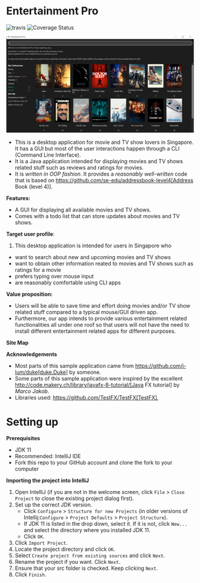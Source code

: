 # Entertainment Pro

![travis](https://travis-ci.com/AY1920S1-CS2113T-T09-4/main.svg?branch=master)
![Coverage Status](https://coveralls.io/repos/github/AY1920S1-CS2113T-T09-4/main/badge.svg?branch=master)

![Ui.png](docs/images/Ui.png)


* This is a desktop application for movie and TV show lovers in Singapore. It has a GUI but most of the user interactions happen through a CLI (Command Line Interface).
* It is a Java application intended for displaying movies and TV shows related stuff such as reviews and ratings for movies.
* It is *written in OOP fashion*. It provides a *reasonably well-written* code that is based on https://github.com/se-edu/addressbook-level4[Address Book (level 4)].

**Features:**
* A GUI for displaying all available movies and TV shows.
* Comes with a todo list that can store updates about movies and TV shows. 

**Target user profile**:
1. This desktop application is intended for users in Singapore who

* want to search about new and upcoming movies and TV shows
* want to obtain other information reated to movies and TV shows such as ratings for a movie 
* prefers typing over mouse input
* are reasonably comfortable using CLI apps

**Value proposition:**
* Users will be able to save time and effort doing movies and/or TV show related stuff compared to a typical mouse/GUI driven app.
* Furthermore, our app intends to provide various entertainment related functionalities all under one roof so that users will not have the need to install different entertainment related apps for different purposes.


**Site Map**

**Acknowledgements**
* Most parts of this sample application came from https://github.com/j-lum/duke[duke.Duke] by someone.
* Some parts of this sample application were inspired by the excellent http://code.makery.ch/library/javafx-8-tutorial/[Java FX tutorial] by
_Marco Jakob_.
* Libraries used: https://github.com/TestFX/TestFX[TestFX],

# Setting up

**Prerequisites**

* JDK 11
* Recommended: IntelliJ IDE
* Fork this repo to your GitHub account and clone the fork to your computer

**Importing the project into IntelliJ**

1. Open IntelliJ (if you are not in the welcome screen, click `File` > `Close Project` to close the existing project dialog first).
1. Set up the correct JDK version.
   * Click `Configure` > `Structure for new Projects` (in older versions of Intellij:`Configure` > `Project Defaults` > `Project Structure`).
   * If JDK 11 is listed in the drop down, select it. If it is not, click `New...` and select the directory where you installed JDK 11.
   * Click `OK`.
1. Click `Import Project`.
1. Locate the project directory and click `OK`.
1. Select `Create project from existing sources` and click `Next`.
1. Rename the project if you want. Click `Next`.
1. Ensure that your src folder is checked. Keep clicking `Next`.
1. Click `Finish`.

